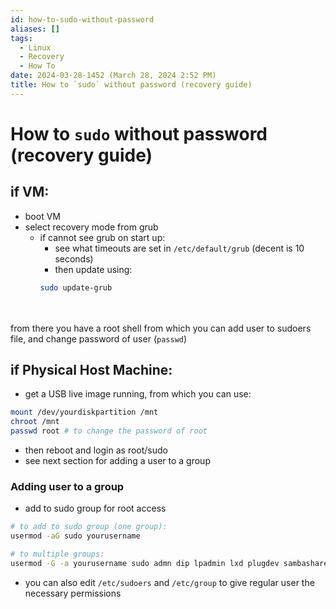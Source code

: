 ```yaml
---
id: how-to-sudo-without-password
aliases: []
tags:
  - Linux
  - Recovery
  - How To
date: 2024-03-28-1452 (March 28, 2024 2:52 PM)
title: How to `sudo` without password (recovery guide)
---
```


# How to `sudo` without password (recovery guide)

## if VM:
- boot VM
- select recovery mode from grub
  - if cannot see grub on start up: 
    - see what timeouts are set in `/etc/default/grub` (decent is 10 seconds)
    - then update using:
    ```bash
    sudo update-grub
    ```
<br><br>
from there you have a root shell from which you can add user to sudoers file, and change password of user (`passwd`)

## if Physical Host Machine:
- get a USB live image running, from which you can use:
```bash
mount /dev/yourdiskpartition /mnt
chroot /mnt
passwd root # to change the password of root
```
- then reboot and login as root/sudo
- see next section for adding a user to a group

### Adding user to a group
- add to sudo group for root access
```bash
# to add to sudo group (one group):
usermod -aG sudo yourusername

# to multiple groups:
usermod -G -a yourusername sudo admn dip lpadmin lxd plugdev sambashare
```
- you can also edit `/etc/sudoers` and `/etc/group` to give regular user the necessary permissions
